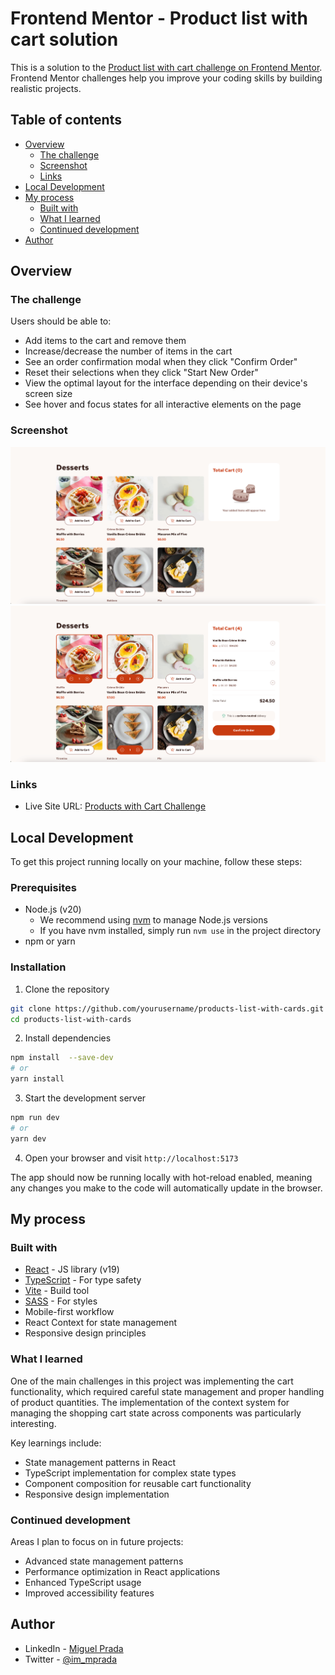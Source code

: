 # Frontend Mentor - Product list with cart solution

This is a solution to the [Product list with cart challenge on Frontend Mentor](https://www.frontendmentor.io/challenges/product-list-with-cart-5MmqLVAp_d). Frontend Mentor challenges help you improve your coding skills by building realistic projects. 

## Table of contents

- [Overview](#overview)
  - [The challenge](#the-challenge)
  - [Screenshot](#screenshot)
  - [Links](#links)
- [Local Development](#local-development)
- [My process](#my-process)
  - [Built with](#built-with)
  - [What I learned](#what-i-learned)
  - [Continued development](#continued-development)
- [Author](#author)

## Overview

### The challenge

Users should be able to:

- Add items to the cart and remove them
- Increase/decrease the number of items in the cart
- See an order confirmation modal when they click "Confirm Order"
- Reset their selections when they click "Start New Order"
- View the optimal layout for the interface depending on their device's screen size
- See hover and focus states for all interactive elements on the page

### Screenshot

![](./screenshots/desktop-empty-cart.png)
![](./screenshots/desktop-cart-with-desserts.png)

### Links

- Live Site URL: [Products with Cart Challenge](https://products-with-cart-challenge.vercel.app/)

## Local Development

To get this project running locally on your machine, follow these steps:

### Prerequisites

- Node.js (v20)
  - We recommend using [nvm](https://github.com/nvm-sh/nvm) to manage Node.js versions
  - If you have nvm installed, simply run `nvm use` in the project directory
- npm or yarn

### Installation

1. Clone the repository
```bash
git clone https://github.com/yourusername/products-list-with-cards.git
cd products-list-with-cards
```

2. Install dependencies
```bash
npm install  --save-dev
# or
yarn install
```

3. Start the development server
```bash
npm run dev
# or
yarn dev
```

4. Open your browser and visit `http://localhost:5173`

The app should now be running locally with hot-reload enabled, meaning any changes you make to the code will automatically update in the browser.

## My process

### Built with

- [React](https://reactjs.org/) - JS library (v19)
- [TypeScript](https://www.typescriptlang.org/) - For type safety
- [Vite](https://vitejs.dev/) - Build tool
- [SASS](https://sass-lang.com/) - For styles
- Mobile-first workflow
- React Context for state management
- Responsive design principles

### What I learned

One of the main challenges in this project was implementing the cart functionality, which required careful state management and proper handling of product quantities. The implementation of the context system for managing the shopping cart state across components was particularly interesting.

Key learnings include:
- State management patterns in React
- TypeScript implementation for complex state types
- Component composition for reusable cart functionality
- Responsive design implementation

### Continued development

Areas I plan to focus on in future projects:
- Advanced state management patterns
- Performance optimization in React applications
- Enhanced TypeScript usage
- Improved accessibility features

## Author

- LinkedIn - [Miguel Prada](https://www.linkedin.com/in/immprada/)
- Twitter - [@im_mprada](https://x.com/im_mprada)
